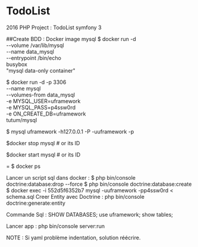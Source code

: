 # TodoList
2016 PHP Project : TodoList symfony 3

##Create BDD : Docker image mysql
$ docker run -d \
    --volume /var/lib/mysql \
    --name data_mysql \
    --entrypoint /bin/echo \
    busybox \
    "mysql data-only container"


$ docker run -d -p 3306 \
    --name mysql \
    --volumes-from data_mysql \
    -e MYSQL_USER=uframework \
    -e MYSQL_PASS=p4ssw0rd \
    -e ON_CREATE_DB=uframework \
    tutum/mysql


$ mysql uframework -h127.0.0.1 -P<assigned port> -uuframework -p

$docker stop mysql # or its ID

$docker start mysql # or its ID

<assigned port> = $ docker ps

Lancer un script sql dans docker :
$ php bin/console doctrine:database:drop --force
$ php bin/console doctrine:database:create
$ docker exec -i 552d5f6352b7 mysql -uuframework -pp4ssw0rd < schema.sql
Creer Entity avec Doctrine :
php bin/console doctrine:generate:entity

Commande Sql :
SHOW DATABASES;
use uframework;
show tables;


Lancer app : php bin/console server:run

NOTE : 
Si yaml problème indentation, solution réécrire.
